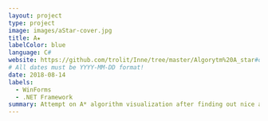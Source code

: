 ```yaml
---
layout: project
type: project
image: images/aStar-cover.jpg
title: A★
labelColor: blue
language: C#
website: https://github.com/trolit/Inne/tree/master/Algorytm%20A_star#o-algorytmie-a
# All dates must be YYYY-MM-DD format!
date: 2018-08-14
labels:
  - WinForms
  - .NET Framework
summary: Attempt on A* algorithm visualization after finding out nice article in WinForms desktop app.
---
```

